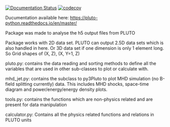 [![Documentation Status](https://readthedocs.org/projects/pluto-python/badge/?version=latest)](https://pluto-python.readthedocs.io/en/latest/?badge=latest)
[![codecov](https://codecov.io/gh/mateczentye/pluto_python/branch/master/graph/badge.svg?token=46GL89W9G9)](https://codecov.io/gh/mateczentye/pluto_python)

Ducumentation available here: https://pluto-python.readthedocs.io/en/master/

Package was made to analyse the h5 output files from PLUTO

Package works with 2D data set. PLUTO can output 2.5D data sets which is also handled in here. Or 3D data set if one dimension is only 1 element long.
    So Grid shapes of (X, Z), (X, Y=1, Z)

pluto.py: contains the data reading and sorting methods to define all the variables that are used in other sub-classes to plot or calculate with.

mhd_jet.py: contains the subclass to py3Pluto to plot MHD simulation (no B-field splitting currently) data. This includes MHD shocks, space-time diagram and power/energy/energy density plots.

tools.py: contains the functions which are non-physics related and are present for data manipulation

calculator.py: Contains all the physics related functions and relations in PLUTO units